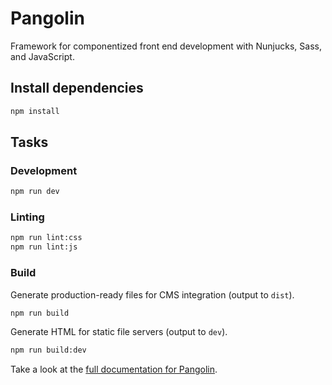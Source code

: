 # Pangolin

Framework for componentized front end development with Nunjucks, Sass, and JavaScript.


## Install dependencies

```bash
npm install
```

## Tasks

### Development

```bash
npm run dev
```

### Linting

```bash
npm run lint:css
npm run lint:js
```

### Build

Generate production-ready files for CMS integration (output to `dist`).

```bash
npm run build
```

Generate HTML for static file servers (output to `dev`).

```bash
npm run build:dev
```

Take a look at the [full documentation for Pangolin](https://pangolinjs.org).
